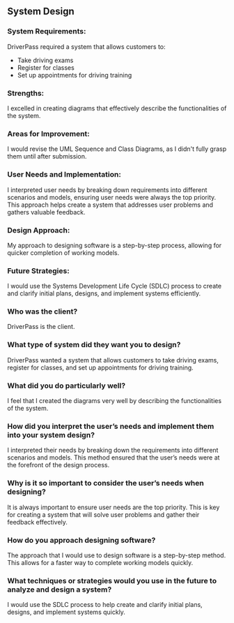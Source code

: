 ## System Design

### System Requirements:
DriverPass required a system that allows customers to:
- Take driving exams
- Register for classes
- Set up appointments for driving training

### Strengths:
I excelled in creating diagrams that effectively describe the functionalities of the system.

### Areas for Improvement:
I would revise the UML Sequence and Class Diagrams, as I didn't fully grasp them until after submission.

### User Needs and Implementation:
I interpreted user needs by breaking down requirements into different scenarios and models, ensuring user needs were always the top priority. This approach helps create a system that addresses user problems and gathers valuable feedback.

### Design Approach:
My approach to designing software is a step-by-step process, allowing for quicker completion of working models.

### Future Strategies:
I would use the Systems Development Life Cycle (SDLC) process to create and clarify initial plans, designs, and implement systems efficiently.

### Who was the client?
DriverPass is the client.

### What type of system did they want you to design?
DriverPass wanted a system that allows customers to take driving exams, register for classes, and set up appointments for driving training.

### What did you do particularly well?
I feel that I created the diagrams very well by describing the functionalities of the system.

### How did you interpret the user’s needs and implement them into your system design?
I interpreted their needs by breaking down the requirements into different scenarios and models. This method ensured that the user’s needs were at the forefront of the design process.

### Why is it so important to consider the user’s needs when designing?
It is always important to ensure user needs are the top priority. This is key for creating a system that will solve user problems and gather their feedback effectively.

### How do you approach designing software?
The approach that I would use to design software is a step-by-step method. This allows for a faster way to complete working models quickly.

### What techniques or strategies would you use in the future to analyze and design a system?
I would use the SDLC process to help create and clarify initial plans, designs, and implement systems quickly.
